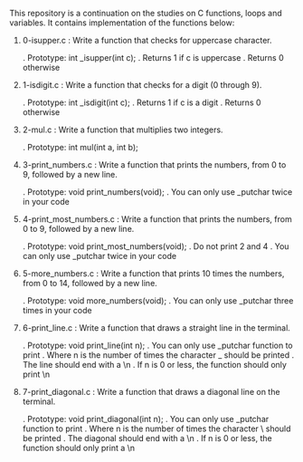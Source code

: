 This repository is a continuation on the studies on C functions, loops and variables.
It contains implementation of the functions below:

1. 0-isupper.c : Write a function that checks for uppercase character.

	. Prototype: int _isupper(int c);
	. Returns 1 if c is uppercase
	. Returns 0 otherwise

2. 1-isdigit.c : Write a function that checks for a digit (0 through 9).

	. Prototype: int _isdigit(int c);
	. Returns 1 if c is a digit
	. Returns 0 otherwise

3. 2-mul.c : Write a function that multiplies two integers.

	. Prototype: int mul(int a, int b);

4. 3-print_numbers.c : Write a function that prints the numbers, from 0 to 9, followed by a new line.

	. Prototype: void print_numbers(void);
	. You can only use _putchar twice in your code

5. 4-print_most_numbers.c : Write a function that prints the numbers, from 0 to 9, followed by a new line.

	. Prototype: void print_most_numbers(void);
	. Do not print 2 and 4
	. You can only use _putchar twice in your code	

6. 5-more_numbers.c : Write a function that prints 10 times the numbers, from 0 to 14, followed by a new line.

	. Prototype: void more_numbers(void);
	. You can only use _putchar three times in your code

7. 6-print_line.c : Write a function that draws a straight line in the terminal.

	. Prototype: void print_line(int n);
	. You can only use _putchar function to print
	. Where n is the number of times the character _ should be printed
	. The line should end with a \n
	. If n is 0 or less, the function should only print \n

8. 7-print_diagonal.c : Write a function that draws a diagonal line on the terminal.

	. Prototype: void print_diagonal(int n);
	. You can only use _putchar function to print
	. Where n is the number of times the character \ should be printed
	. The diagonal should end with a \n
	. If n is 0 or less, the function should only print a \n

